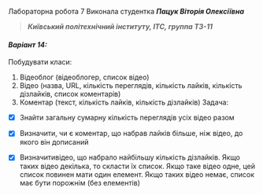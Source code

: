 Лабораторна робота 7 Виконала студентка ***Пацук Віторія Олексіївна***
> ***Київський політехнічний інституту, ІТС, группа ТЗ-11***

#### *Варіант 14:*
Побудувати класи:
1) Відеоблог (відеоблогер, список відео)
2) Відео (назва, URL, кількість переглядів, кількість лайків, кількість дізлайків,
список коментарів)
3) Коментар (текст, кількість лайків, кількість дізлайків)
Задача:
- [x] Знайти загальну сумарну кількість переглядів усіх відео разом
- [x] Визначити, чи є коментар, що набрав лайків більше, ніж відео, до якого він
дописаний
- [x] Визначитивідео, що набрало найбільшу кількість дізлайків. Якщо таких відео
декілька, то скласти їх список. Якщо таке відео одне, цей список повинен мати
один елемент. Якщо таких відео немає, список має бути порожнім (без елементів)

